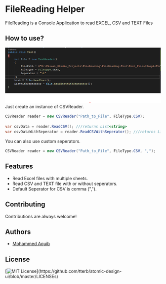 
# FileReading Helper

FileReading is a Console Application to read EXCEL, CSV and TEXT Files

## How to use?


![App Screenshot](https://raw.githubusercontent.com/aquib12377/FileReading/master/image.png)Just create an instance of CSVReader.

```csharp
CSVReader reader = new CSVReader("Path_to_File", FileType.CSV);

var csvData = reader.ReadCSV(); ///returns List<string>
var csvDataWithSeperator = reader.ReadCSVWithSeperator(); ///returns List<string[]>
```

You can also use custom seperators.

```csharp
CSVReader reader = new CSVReader("Path_to_File", FileType.CSV, ",");
```
## Features

- Read Excel files with multiple sheets.
- Read CSV and TEXT file with or without seperators.
- Default Seperator for CSV is comma (",").


## Contributing

Contributions are always welcome!



## Authors

- [Mohammed Aquib](https://github.com/aquib12377)


## License

[![MIT License](https://img.shields.io/apm/l/atomic-design-ui.svg?)](https://github.com/tterb/atomic-design-ui/blob/master/LICENSEs)
